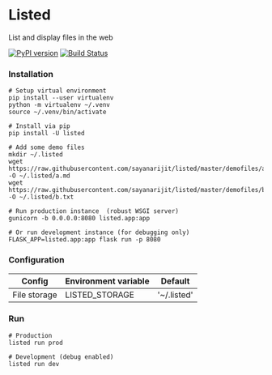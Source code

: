 # Listed

List and display files in the web

[![PyPI version](https://img.shields.io/pypi/v/listed.svg)](https://pypi.org/p/listed)
[![Build Status](https://travis-ci.org/sayanarijit/listed.svg?branch=master)](https://travis-ci.org/sayanarijit/listed)


### Installation

```
# Setup virtual environment
pip install --user virtualenv
python -m virtualenv ~/.venv
source ~/.venv/bin/activate

# Install via pip
pip install -U listed

# Add some demo files
mkdir ~/.listed
wget https://raw.githubusercontent.com/sayanarijit/listed/master/demofiles/a.md -O ~/.listed/a.md
wget https://raw.githubusercontent.com/sayanarijit/listed/master/demofiles/b.txt -O ~/.listed/b.txt

# Run production instance  (robust WSGI server)
gunicorn -b 0.0.0.0:8080 listed.app:app

# Or run development instance (for debugging only)
FLASK_APP=listed.app:app flask run -p 8080
```


### Configuration

| Config       | Environment variable | Default     |
| ------------ | -------------------- | ----------- |
| File storage | LISTED_STORAGE       | '~/.listed' |


### Run

```
# Production
listed run prod

# Development (debug enabled)
listed run dev
```
